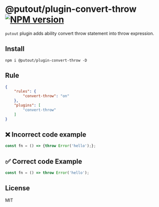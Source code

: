 # @putout/plugin-convert-throw [![NPM version][NPMIMGURL]][NPMURL]

[NPMIMGURL]: https://img.shields.io/npm/v/@putout/plugin-convert-throw.svg?style=flat&longCache=true
[NPMURL]: https://npmjs.org/package/@putout/plugin-convert-throw "npm"

`putout` plugin adds ability convert throw statement into throw expression.

## Install

```
npm i @putout/plugin-convert-throw -D
```

## Rule

```json
{
    "rules": {
        "convert-throw": "on"
    },
    "plugins": [
        "convert-throw"
    ]
}
```

## ❌ Incorrect code example

```js
const fn = () => {throw Error('hello');};
```

## ✅ Correct code Example

```js
const fn = () => throw Error('hello');
```

## License

MIT
